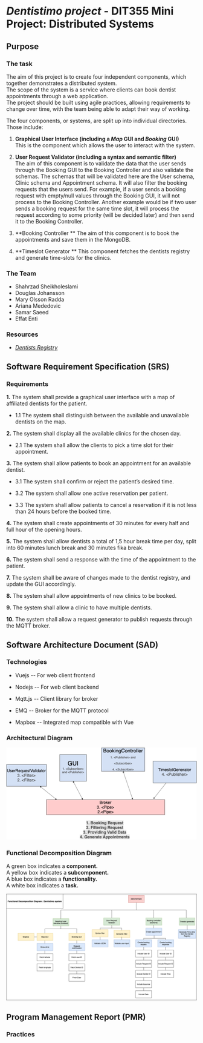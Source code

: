 
# ***Dentistimo project* - DIT355 Mini Project: Distributed Systems**
## Purpose
### The task

The aim of this project is to create four independent components, which together demonstrates a distributed system.  
The scope of the system is a service where clients can book dentist appointments through a web application.  
The project should be built using agile practices, allowing requirements to change over time, with the team being able to adapt their way of working. 

The four components, or systems, are split up into individual directories. Those include:

1. **Graphical User Interface (including a *Map* GUI and *Booking* GUI)**   
   This is the component which allows the user to interact with the system.

2. **User Request Validator (including a syntax and semantic filter)**  
   The aim of this component is to validate the data that the user sends through the Booking GUI to the Booking Controller and also validate the schemas. The schemas that will be validated here are the User schema, Clinic schema and Appointment schema.
It will also filter the booking requests that the users send. For example, if a user sends a booking request with empty/null values through the Booking GUI, it will not process to the Booking Controller. Another example would be if two user sends a booking request for the same time slot, it will process the request according to some priority (will be decided later) and then send it to the Booking Controller.   
3. **Booking Controller   **
   The aim of this component is to book the appointments and save them in the MongoDB. 


4.  **Timeslot Generator ** 
   This component fetches the dentists registry and generate time-slots for the clinics. 

### The Team

- Shahrzad Sheikholeslami 
- Douglas Johansson
- Mary Olsson Radda
- Ariana Mededovic
- Samar Saeed
- Effat Enti

### Resources
- [_Dentists Registry_](https://raw.githubusercontent.com/feldob/dit355_2020/master/dentists.json)

## Software Requirement Specification (SRS)
### Requirements

**1.** The system shall provide a graphical user interface with a map of affiliated dentists for the patient.

  * 1.1 The system shall distinguish between the available and unavailable dentists on the map. 

**2.** The system shall display all the available clinics for the chosen day. 

  * 2.1 The system shall allow the clients to pick a time slot for their appointment. 

**3.** The system shall allow patients to book an appointment for an available dentist.

  * 3.1 The system shall confirm or reject the patient’s desired time.

  * 3.2 The system shall allow one active reservation per patient.

  * 3.3 The system shall allow patients to cancel a reservation if it is not less than 24 hours before the booked time.

**4.** The system shall create appointments of 30 minutes for every half and full hour of the opening hours. 

**5.** The system shall allow dentists a total of 1,5 hour break time per day, split into 60 minutes lunch break and 30 minutes fika break.

**6.** The system shall send a response with the time of the appointment to the patient.

**7.** The system shall be aware of changes made to the dentist registry, and update the GUI accordingly. 

**8.** The system shall allow appointments of new clinics to be booked.

**9.** The system shall allow a clinic to have multiple dentists.

**10.** The system shall allow a request generator to publish requests through the MQTT broker.


## Software Architecture Document (SAD)

### Technologies

* Vuejs -- For web client frontend

* Nodejs -- For web client backend

* Mqtt.js -- Client library for broker

* EMQ  -- Broker for the MQTT protocol 

* Mapbox -- Integrated map compatible with Vue



### Architectural Diagram

![Architectural Digram](./Documentation/images/Architectural_diagram.png)




### Functional Decomposition Diagram
A green box indicates a **component.**\
A yellow box indicates a **subcomponent.**\
A blue box indicates a **functionality.**\
A white box indicates a **task.**

![FD Diagram](./Documentation/images/FD_diagram_update.png)

## Program Management Report (PMR)

### **Practices**

